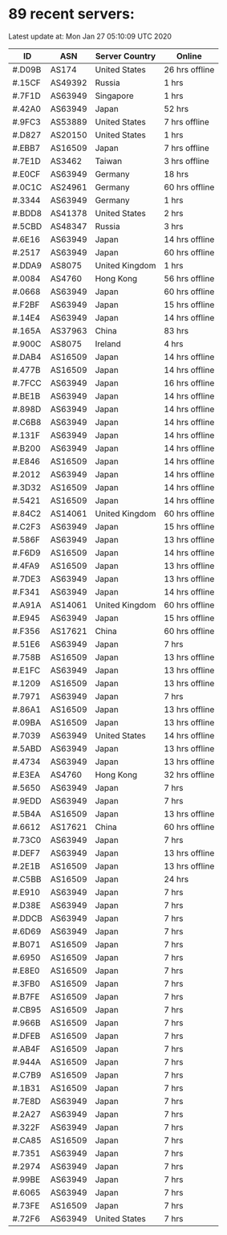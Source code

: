 # 89 recent servers:

Latest update at: Mon Jan 27 05:10:09 UTC 2020

| ID | ASN | Server Country | Online |
| -- | --- | -------------- | ------ |
| #.D09B | AS174 | United States | 26 hrs offline |
| #.15CF | AS49392 | Russia | 1 hrs |
| #.7F1D | AS63949 | Singapore | 1 hrs |
| #.42A0 | AS63949 | Japan | 52 hrs |
| #.9FC3 | AS53889 | United States | 7 hrs offline |
| #.D827 | AS20150 | United States | 1 hrs |
| #.EBB7 | AS16509 | Japan | 7 hrs offline |
| #.7E1D | AS3462 | Taiwan | 3 hrs offline |
| #.E0CF | AS63949 | Germany | 18 hrs |
| #.0C1C | AS24961 | Germany | 60 hrs offline |
| #.3344 | AS63949 | Germany | 1 hrs |
| #.BDD8 | AS41378 | United States | 2 hrs |
| #.5CBD | AS48347 | Russia | 3 hrs |
| #.6E16 | AS63949 | Japan | 14 hrs offline |
| #.2517 | AS63949 | Japan | 60 hrs offline |
| #.DDA9 | AS8075 | United Kingdom | 1 hrs |
| #.0084 | AS4760 | Hong Kong | 56 hrs offline |
| #.0668 | AS63949 | Japan | 60 hrs offline |
| #.F2BF | AS63949 | Japan | 15 hrs offline |
| #.14E4 | AS63949 | Japan | 14 hrs offline |
| #.165A | AS37963 | China | 83 hrs |
| #.900C | AS8075 | Ireland | 4 hrs |
| #.DAB4 | AS16509 | Japan | 14 hrs offline |
| #.477B | AS16509 | Japan | 14 hrs offline |
| #.7FCC | AS63949 | Japan | 16 hrs offline |
| #.BE1B | AS63949 | Japan | 14 hrs offline |
| #.898D | AS63949 | Japan | 14 hrs offline |
| #.C6B8 | AS63949 | Japan | 14 hrs offline |
| #.131F | AS63949 | Japan | 14 hrs offline |
| #.B200 | AS63949 | Japan | 14 hrs offline |
| #.E846 | AS16509 | Japan | 14 hrs offline |
| #.2012 | AS63949 | Japan | 14 hrs offline |
| #.3D32 | AS16509 | Japan | 14 hrs offline |
| #.5421 | AS16509 | Japan | 14 hrs offline |
| #.84C2 | AS14061 | United Kingdom | 60 hrs offline |
| #.C2F3 | AS63949 | Japan | 15 hrs offline |
| #.586F | AS63949 | Japan | 13 hrs offline |
| #.F6D9 | AS16509 | Japan | 14 hrs offline |
| #.4FA9 | AS16509 | Japan | 13 hrs offline |
| #.7DE3 | AS63949 | Japan | 13 hrs offline |
| #.F341 | AS63949 | Japan | 14 hrs offline |
| #.A91A | AS14061 | United Kingdom | 60 hrs offline |
| #.E945 | AS63949 | Japan | 15 hrs offline |
| #.F356 | AS17621 | China | 60 hrs offline |
| #.51E6 | AS63949 | Japan | 7 hrs |
| #.758B | AS16509 | Japan | 13 hrs offline |
| #.E1FC | AS63949 | Japan | 13 hrs offline |
| #.1209 | AS16509 | Japan | 13 hrs offline |
| #.7971 | AS63949 | Japan | 7 hrs |
| #.86A1 | AS16509 | Japan | 13 hrs offline |
| #.09BA | AS16509 | Japan | 13 hrs offline |
| #.7039 | AS63949 | United States | 14 hrs offline |
| #.5ABD | AS63949 | Japan | 13 hrs offline |
| #.4734 | AS63949 | Japan | 13 hrs offline |
| #.E3EA | AS4760 | Hong Kong | 32 hrs offline |
| #.5650 | AS63949 | Japan | 7 hrs |
| #.9EDD | AS63949 | Japan | 7 hrs |
| #.5B4A | AS16509 | Japan | 13 hrs offline |
| #.6612 | AS17621 | China | 60 hrs offline |
| #.73C0 | AS63949 | Japan | 7 hrs |
| #.DEF7 | AS63949 | Japan | 13 hrs offline |
| #.2E1B | AS16509 | Japan | 13 hrs offline |
| #.C5BB | AS16509 | Japan | 24 hrs |
| #.E910 | AS63949 | Japan | 7 hrs |
| #.D38E | AS63949 | Japan | 7 hrs |
| #.DDCB | AS63949 | Japan | 7 hrs |
| #.6D69 | AS63949 | Japan | 7 hrs |
| #.B071 | AS16509 | Japan | 7 hrs |
| #.6950 | AS16509 | Japan | 7 hrs |
| #.E8E0 | AS16509 | Japan | 7 hrs |
| #.3FB0 | AS16509 | Japan | 7 hrs |
| #.B7FE | AS16509 | Japan | 7 hrs |
| #.CB95 | AS16509 | Japan | 7 hrs |
| #.966B | AS16509 | Japan | 7 hrs |
| #.DFEB | AS16509 | Japan | 7 hrs |
| #.AB4F | AS16509 | Japan | 7 hrs |
| #.944A | AS16509 | Japan | 7 hrs |
| #.C7B9 | AS16509 | Japan | 7 hrs |
| #.1B31 | AS16509 | Japan | 7 hrs |
| #.7E8D | AS63949 | Japan | 7 hrs |
| #.2A27 | AS63949 | Japan | 7 hrs |
| #.322F | AS63949 | Japan | 7 hrs |
| #.CA85 | AS16509 | Japan | 7 hrs |
| #.7351 | AS63949 | Japan | 7 hrs |
| #.2974 | AS63949 | Japan | 7 hrs |
| #.99BE | AS63949 | Japan | 7 hrs |
| #.6065 | AS63949 | Japan | 7 hrs |
| #.73FE | AS16509 | Japan | 7 hrs |
| #.72F6 | AS63949 | United States | 7 hrs |

